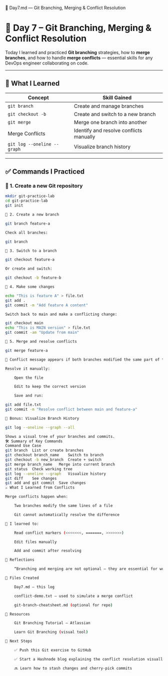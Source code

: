 📘 Day7.md — Git Branching, Merging & Conflict Resolution

# 📅 Day 7 – Git Branching, Merging & Conflict Resolution

Today I learned and practiced **Git branching** strategies, how to **merge branches**, and how to handle **merge conflicts** — essential skills for any DevOps engineer collaborating on code.

---

## 🧠 What I Learned

| Concept                   | Skill Gained                                  |
|---------------------------|-----------------------------------------------|
| `git branch`              | Create and manage branches                    |
| `git checkout -b`         | Create and switch to a new branch             |
| `git merge`               | Merge one branch into another                |
| Merge Conflicts           | Identify and resolve conflicts manually       |
| `git log --oneline --graph` | Visualize branch history                   |

---

## ✅ Commands I Practiced

### 🔀 1. Create a new Git repository

```bash
mkdir git-practice-lab
cd git-practice-lab
git init

🌿 2. Create a new branch

git branch feature-a

Check all branches:

git branch

🚀 3. Switch to a branch

git checkout feature-a

Or create and switch:

git checkout -b feature-b

📝 4. Make some changes

echo "This is feature A" > file.txt
git add .
git commit -m "Add feature A content"

Switch back to main and make a conflicting change:

git checkout main
echo "This is MAIN version" > file.txt
git commit -am "Update from main"

🔀 5. Merge and resolve conflicts

git merge feature-a

🛑 Conflict message appears if both branches modified the same part of the file.

Resolve it manually:

    Open the file

    Edit to keep the correct version

    Save and run:

git add file.txt
git commit -m "Resolve conflict between main and feature-a"

🧪 Bonus: Visualize Branch History

git log --oneline --graph --all

Shows a visual tree of your branches and commits.
🛠️ Summary of Key Commands
Command	Use Case
git branch	List or create branches
git checkout branch_name	Switch to branch
git checkout -b new_branch	Create + switch
git merge branch_name	Merge into current branch
git status	Check working tree
git log --oneline --graph	Visualize history
git diff	See changes
git add and git commit	Save changes
⚔️ What I Learned from Conflicts

Merge conflicts happen when:

    Two branches modify the same lines of a file

    Git cannot automatically resolve the difference

🧠 I learned to:

    Read conflict markers (<<<<<<<, =======, >>>>>>>)

    Edit files manually

    Add and commit after resolving

📌 Reflections

    “Branching and merging are not optional — they are essential for working in teams. Conflict resolution is an art that becomes easier with practice.”

📂 Files Created

    Day7.md — this log

    conflict-demo.txt — used to simulate a merge conflict

    git-branch-cheatsheet.md (optional for repo)

🔗 Resources

    Git Branching Tutorial – Atlassian

    Learn Git Branching (visual tool)

📘 Next Steps

    ✅ Push this Git exercise to GitHub

    ✅ Start a Hashnode blog explaining the conflict resolution visually

    🔜 Learn how to stash changes and cherry-pick commits
